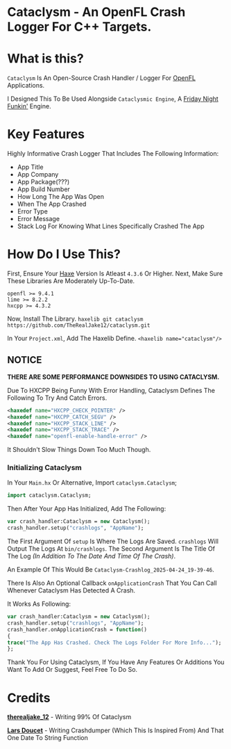 # Cataclysm - An OpenFL Crash Logger For C++ Targets.

# What is this?
`Cataclysm` Is An Open-Source Crash Handler / Logger For [OpenFL](https://www.openfl.org/) Applications.

I Designed This To Be Used Alongside `Cataclysmic Engine`, A [Friday Night Funkin'](https://github.com/FunkinCrew/Funkin) Engine.

# Key Features

Highly Informative Crash Logger That Includes The Following Information:
- App Title
- App Company
- App Package(???)
- App Build Number
- How Long The App Was Open
- When The App Crashed
- Error Type
- Error Message
- Stack Log For Knowing What Lines Specifically Crashed The App

# How Do I Use This?

First, Ensure Your [Haxe](https://haxe.org/) Version Is Atleast `4.3.6` Or Higher.
Next, Make Sure These Libraries Are Moderately Up-To-Date.
```
openfl >= 9.4.1
lime >= 8.2.2
hxcpp >= 4.3.2
```

Now, Install The Library.
`haxelib git cataclysm https://github.com/TheRealJake12/cataclysm.git`

In Your `Project.xml`, Add The Haxelib Define.
`<haxelib name="cataclysm"/>`

## NOTICE

**THERE ARE SOME PERFORMANCE DOWNSIDES TO USING CATACLYSM.**

Due To HXCPP Being Funny With Error Handling, Cataclysm Defines The Following To Try And Catch Errors.

```xml
<haxedef name="HXCPP_CHECK_POINTER" />
<haxedef name="HXCPP_CATCH_SEGV" />
<haxedef name="HXCPP_STACK_LINE" />
<haxedef name="HXCPP_STACK_TRACE" />
<haxedef name="openfl-enable-handle-error" />
```

It Shouldn't Slow Things Down Too Much Though.


### Initializing Cataclysm

In Your `Main.hx` Or Alternative, Import `cataclysm.Cataclysm`;

```haxe
import cataclysm.Cataclysm;
```

Then After Your App Has Initialized, Add The Following:

```haxe
var crash_handler:Cataclysm = new Cataclysm();
crash_handler.setup("crashlogs", "AppName");
```

The First Argument Of `setup` Is Where The Logs Are Saved. `crashlogs` Will Output The Logs At `bin/crashlogs`.
The Second Argument Is The Title Of The Log *(In Addition To The Date And Time Of The Crash)*. 

An Example Of This Would Be `Cataclysm-Crashlog_2025-04-24_19-39-46`.

There Is Also An Optional Callback `onApplicationCrash` That You Can Call Whenever Cataclysm Has Detected A Crash.

It Works As Following:

```haxe
var crash_handler:Cataclysm = new Cataclysm();
crash_handler.setup("crashlogs", "AppName");
crash_handler.onApplicationCrash = function()
{
trace("The App Has Crashed. Check The Logs Folder For More Info...");
};
```

Thank You For Using Cataclysm, If You Have Any Features Or Additions You Want To Add Or Suggest, Feel Free To Do So.

# Credits

**[therealjake_12](https://github.com/TheRealJake12)** - Writing 99% Of Cataclysm

**[Lars Doucet](https://github.com/larsiusprime)** - Writing Crashdumper (Which This Is Inspired From) And That One Date To String Function
